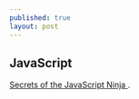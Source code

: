 ```yaml
---
published: true
layout: post
---
```

## JavaScript

[Secrets of the JavaScript Ninja ](http://ejohn.org/apps/learn/).
